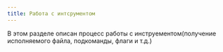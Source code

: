 ```yaml
---
title: Работа с интсрументом
---
```


В этом разделе описан процесс работы с инструементом(получение исполняемого файла, подкоманды, флаги и т.д.)
